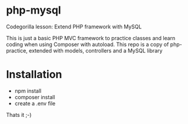 # php-mysql
Codegorilla lesson: Extend PHP framework with MySQL

This is just a basic PHP MVC framework to practice classes and learn coding when using Composer with autoload.
This repo is a copy of php-practice, extended with models, controllers and a MySQL library

# Installation
- npm install
- composer install
- create a .env file

Thats it ;-)
